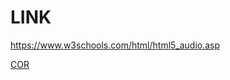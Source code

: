 # LINK


https://www.w3schools.com/html/html5_audio.asp

[COR](https://html-color-codes.info/Codigos-de-Cores-HTML/)
